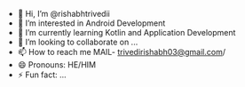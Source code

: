 - 👋 Hi, I’m @rishabhtrivedii
- 👀 I’m interested in Android Development
- 🌱 I’m currently learning Kotlin and Application Development 
- 💞️ I’m looking to collaborate on ...
- 📫 How to reach me MAIL- trivedirishabh03@gmail.com/ 
- 😄 Pronouns: HE/HIM
- ⚡ Fun fact: ...

<!---
rishabhtrivedii/rishabhtrivedii is a ✨ special ✨ repository because its `README.md` (this file) appears on your GitHub profile.
You can click the Preview link to take a look at your changes.
--->
